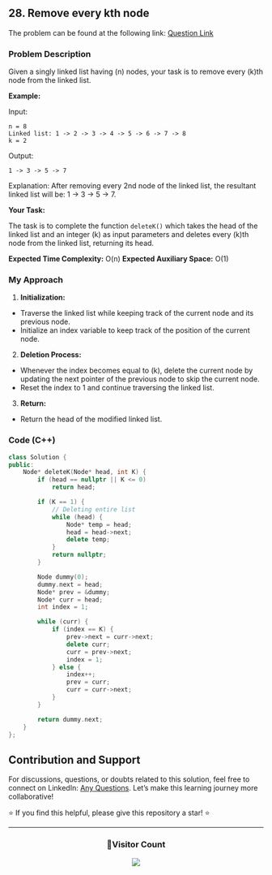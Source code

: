 ## 28. Remove every kth node

The problem can be found at the following link: [Question Link](https://www.geeksforgeeks.org/problems/remove-every-kth-node/1)

### Problem Description

Given a singly linked list having \(n\) nodes, your task is to remove every \(k\)th node from the linked list.

**Example:**

Input:

```
n = 8
Linked list: 1 -> 2 -> 3 -> 4 -> 5 -> 6 -> 7 -> 8
k = 2
```

Output:

```
1 -> 3 -> 5 -> 7
```

Explanation:
After removing every 2nd node of the linked list, the resultant linked list will be: 1 -> 3 -> 5 -> 7.

**Your Task:**

The task is to complete the function `deleteK()` which takes the head of the linked list and an integer \(k\) as input parameters and deletes every \(k\)th node from the linked list, returning its head.

**Expected Time Complexity:** O(n)
**Expected Auxiliary Space:** O(1)

### My Approach

1. **Initialization:**

- Traverse the linked list while keeping track of the current node and its previous node.
- Initialize an index variable to keep track of the position of the current node.

2. **Deletion Process:**

- Whenever the index becomes equal to \(k\), delete the current node by updating the next pointer of the previous node to skip the current node.
- Reset the index to 1 and continue traversing the linked list.

3. **Return:**

- Return the head of the modified linked list.

### Code (C++)

```cpp
class Solution {
public:
    Node* deleteK(Node* head, int K) {
        if (head == nullptr || K <= 0)
            return head;

        if (K == 1) {
            // Deleting entire list
            while (head) {
                Node* temp = head;
                head = head->next;
                delete temp;
            }
            return nullptr;
        }

        Node dummy(0);
        dummy.next = head;
        Node* prev = &dummy;
        Node* curr = head;
        int index = 1;

        while (curr) {
            if (index == K) {
                prev->next = curr->next;
                delete curr;
                curr = prev->next;
                index = 1;
            } else {
                index++;
                prev = curr;
                curr = curr->next;
            }
        }

        return dummy.next;
    }
};
```

## Contribution and Support

For discussions, questions, or doubts related to this solution, feel free to connect on LinkedIn: [Any Questions](https://www.linkedin.com/in/patel-hetkumar-sandipbhai-8b110525a/). Let’s make this learning journey more collaborative!

⭐ If you find this helpful, please give this repository a star! ⭐

---

<div align="center">
  <h3><b>📍Visitor Count</b></h3>
</div>

<p align="center">
  <img src="https://profile-counter.glitch.me/Hunterdii/count.svg" />
</p>
